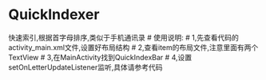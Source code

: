 # QuickIndexer
快速索引,根据首字母排序,类似于手机通讯录
    # 使用说明:
    # 1,先查看代码的activity_main.xml文件,设置好布局结构
    # 2,查看item的布局文件,注意里面有两个TextView
    # 3,在MainActivity找到QuickIndexBar
    # 4,设置setOnLetterUpdateListener监听,具体请参考代码
